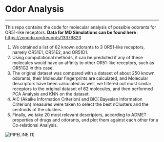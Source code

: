 # Odor Analysis
-------------------------------------------------------------------------------------------------------------------------------------------------------
This repo contains the code for molecular analysis of possible odorants for OR51-like receptors. 
**Data for MD Simulations can be found here** : https://zenodo.org/records/13376823

1) We obtained a list of 62 known odorants to 3 OR51-like receptors, namely OR51E1, OR51E2, and OR51D1.
2) Using computational methods, it can be predicted if any of these molecules would have an affinity to other OR51-like receptors, 
   such as OR51G2 in this case. 
3) The original dataset was compared with a dataset of about 250 known odorants, their Molecular fingerprints are calculated,
   and Molecular descriptors have been calculated as well, we filtered out most similar receptors to the original dataset of 62 molecules, and 
   then performed PCA Analysis and KNN on the dataset.
4) AIC (Akaike Information Criterion) and BIC( Bayesian Information Criterion) measures were
   taken to select the best nClusters and the centroids of the clusters.
5) Finally, we take 20 most relevant descriptors, according to ADMET properties of drugs and odorants, and plot them against each other for a Co-relational Analysis.

![PIPELINE (1)](https://github.com/user-attachments/assets/691114d2-00b6-4456-bdeb-9be866c9c1b2)
